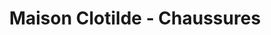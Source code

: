 ---
title: "Maison Clotilde - Chaussures"
url: /saint-pierre-dirube/maison-clotilde-chaussures/
shop: chaussures
---